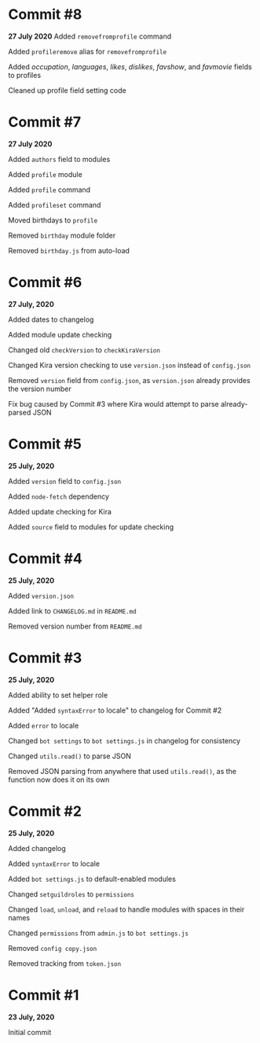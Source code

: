 # Commit #8
**27 July 2020**
Added `removefromprofile` command

Added `profileremove` alias for `removefromprofile`

Added *occupation*, *languages*, *likes*, *dislikes*, *favshow*, and *favmovie* fields to profiles

Cleaned up profile field setting code

# Commit #7
**27 July 2020**

Added `authors` field to modules

Added `profile` module

Added `profile` command

Added `profileset` command

Moved birthdays to `profile`

Removed `birthday` module folder

Removed `birthday.js` from auto-load

# Commit #6
**27 July, 2020**

Added dates to changelog

Added module update checking

Changed old `checkVersion` to `checkKiraVersion`

Changed Kira version checking to use `version.json` instead of `config.json`

Removed `version` field from `config.json`, as `version.json` already provides the version number

Fix bug caused by Commit #3 where Kira would attempt to parse already-parsed JSON

# Commit #5
**25 July, 2020**

Added `version` field to `config.json`

Added `node-fetch` dependency

Added update checking for Kira

Added `source` field to modules for update checking

# Commit #4
**25 July, 2020**

Added `version.json`

Added link to `CHANGELOG.md` in `README.md`

Removed version number from `README.md`

# Commit #3
**25 July, 2020**

Added ability to set helper role

Added "Added `syntaxError` to locale" to changelog for Commit #2

Added `error` to locale

Changed `bot settings` to `bot settings.js` in changelog for consistency

Changed `utils.read()` to parse JSON

Removed JSON parsing from anywhere that used `utils.read()`, as the function now does it on its own


# Commit #2
**25 July, 2020**

Added changelog

Added `syntaxError` to locale

Added `bot settings.js` to default-enabled modules

Changed `setguildroles` to `permissions`

Changed `load`, `unload`, and `reload` to handle modules with spaces in their names

Changed `permissions` from `admin.js` to `bot settings.js`

Removed `config copy.json`

Removed tracking from `token.json`

# Commit #1
**23 July, 2020**

Initial commit